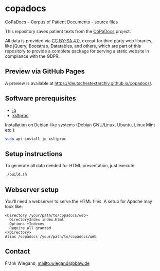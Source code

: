 # copadocs

CoPaDocs – Corpus of Patient Documents – source files

This repository saves patient texts from the
[CoPaDocs](http://copadocs.de/) project.

All data is provided via [CC BY-SA 4.0](https://creativecommons.org/licenses/by-sa/4.0/),
except for third party web libraries, like jQuery, Bootstrap, Datatables,
and others, which are part of this repository to provide a complete package
for serving a static website in compliance with the GDPR.

## Preview via GitHub Pages

A preview is available at https://deutschestextarchiv.github.io/copadocs/.

## Software prerequisites

* [jq](https://stedolan.github.io/jq/)
* [xsltproc](http://xmlsoft.org/xslt/xsltproc.html)

Installation on Debian-like systems (Debian GNU/Linux, Ubuntu, Linux Mint etc.):

```bash
sudo apt install jq xsltproc
```

## Setup instructions

To generate all data needed for HTML presentation, just execute

```bash
./build.sh
```

## Webserver setup

You’ll need a webserver to serve the HTML files.
A setup for Apache may look like:

```apacheconf
<Directory /your/path/to/copadocs/web>
  DirectoryIndex index.html
  Options +Indexes
  Require all granted
</Directory>
Alias /copadocs /your/path/to/copadocs/web
```

## Contact

Frank Wiegand, <mailto:wiegand@bbaw.de>
